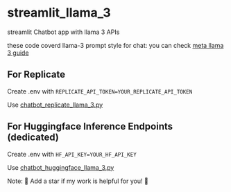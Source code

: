 # streamlit_llama_3
streamlit Chatbot app with llama 3 APIs 

these code coverd llama-3 prompt style for chat: you can check [meta llama 3 guide](https://llama.meta.com/docs/model-cards-and-prompt-formats/meta-llama-3/#special-tokens-used-with-meta-llama-3)

## For Replicate
Create .env with ```REPLICATE_API_TOKEN=YOUR_REPLICATE_API_TOKEN```

Use [chatbot_replicate_llama_3.py](https://github.com/abhishekshingadiya/streamlit_chatbot_llama_3/blob/main/chatbot_replicate_llama_3.py)

## For Huggingface Inference Endpoints (dedicated) 
Create .env with ```HF_API_KEY=YOUR_HF_API_KEY```

Use [chatbot_huggingface_llama_3.py](https://github.com/abhishekshingadiya/streamlit_chatbot_llama_3/blob/main/chatbot_huggingface_llama_3.py)

Note: 🌟 Add a star if my work is helpful for you! 🌟
